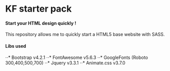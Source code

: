 # KF starter pack
#### Start your HTML design quickly !

This repository allows me to quickly start a HTML5 base website with SASS.

#### Libs used
⋅⋅* Bootstrap v4.2.1
⋅⋅* FontAwesome v5.6.3
⋅⋅* GoogleFonts (Roboto 300,400,500,700)
⋅⋅* Jquery v3.3.1
⋅⋅* Animate.css v3.7.0
